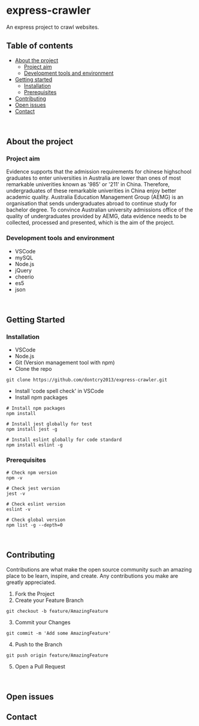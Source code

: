 # express-crawler
An express project to crawl websites.<br/>

## Table of contents
* [About the project](#about-the-project)
  * [Project aim](#project-aim)
  * [Development tools and environment](#Development-tools-and-environment)
* [Getting started](#Getting-started)
  * [Installation](#Installation)
  * [Prerequisites](#Prerequisites) 
* [Contributing](#Contributing)
* [Open issues](#Open-issues)
* [Contact](#Contact)
</br>

## About the project

### Project aim
Evidence supports that the admission requirements for chinese highschool graduates to enter universities in Australia are lower than ones of most remarkable univerities known as '985' or '211' in China. Therefore, undergraduates of these remarkable univerities in China enjoy better academic quality. Australia Education Management Group (AEMG) is an organisation that sends undergraduates abroad to continue study for bachelor degree. To convince Australian university admissions office of the quality of undergraduates provided by AEMG, data evidence needs to be collected, processed and presented, which is the aim of the project.

### Development tools and environment
* VSCode
* mySQL
* Node.js
* jQuery
* cheerio
* es5
* json
</br>

## Getting Started

### Installation
* VSCode
* Node.js
* Git (Version management tool with npm)
* Clone the repo
```
git clone https://github.com/dontcry2013/express-crawler.git
```
* Install 'code spell check' in VSCode
* Install npm packages
```
# Install npm packages
npm install

# Install jest globally for test
npm install jest -g

# Install eslint globally for code standard
npm install eslint -g
```

### Prerequisites
```
# Check npm version
npm -v

# Check jest version
jest -v

# Check eslint version
eslint -v

# Check global version
npm list -g --depth=0
```
</br>

## Contributing
Contributions are what make the open source community such an amazing place to be learn, inspire, and create. Any contributions you make are greatly appreciated.

1. Fork the Project
2. Create your Feature Branch 
```
git checkout -b feature/AmazingFeature
```
3. Commit your Changes 
```
git commit -m 'Add some AmazingFeature'
```

4. Push to the Branch 
```
git push origin feature/AmazingFeature
```

5. Open a Pull Request
</br>

## Open issues

## Contact

